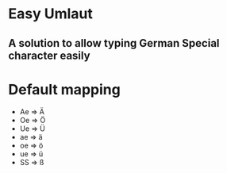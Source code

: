 # Easy Umlaut

## A solution to allow typing German Special character easily

# Default mapping

- Ae => Ä
- Oe => Ö
- Ue => Ü
- ae => ä
- oe => ö
- ue => ü
- SS => ß
